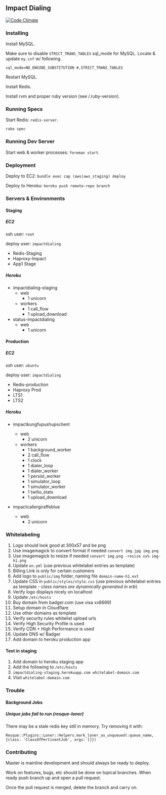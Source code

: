## Impact Dialing

[![Code Climate](https://codeclimate.com/repos/521ce4f7c7f3a323041654cc/badges/94d7e824870b5f23e781/gpa.png)](https://codeclimate.com/repos/521ce4f7c7f3a323041654cc/feed)

### Installing

Install MySQL.

Make sure to disable `STRICT_TRANS_TABLES` sql_mode for MySQL. Locate & update `my.cnf` w/ following.

```
sql_mode=NO_ENGINE_SUBSTITUTION #,STRICT_TRANS_TABLES
```

Restart MySQL.

Install Redis.

Install rvm and proper ruby version (see /.ruby-version).

### Running Specs

Start Redis: `redis-server`.

`rake spec`

### Running Dev Server

Start web & worker processes: `foreman start`.

### Deployment

Deploy to EC2: `bundle exec cap (aws|aws_staging) deploy`

Deploy to Heroku: `heroku push remote-repo branch`

### Servers & Environments

#### Staging

##### EC2

ssh user: `root`

deploy user: `impactdialing`

- Redis-Staging
- Haproxy-Impact
- App1 Stage

##### Heroku

- impactdialing-staging
  - web
      - 1 unicorn
  - workers
      - 1 call\_flow
      - 1 upload\_download
- status-impactdialing
  - web
      - 1 unicorn

#### Production

##### EC2

ssh user: `ubuntu`

deploy user: `impactdialing`

- Redis-production
- Haproxy Prod
- LTS1
- LTS2

##### Heroku

- impactkungfupushupsclient
  - web
      - 2 unicorn
  - workers
      - 1 background\_worker
      - 2 call\_flow
      - 1 clock
      - 1 dialer\_loop
      - 1 dialer\_worker
      - 1 persist\_worker
      - 1 simulator\_loop
      - 1 simulator\_worker
      - 1 twilio\_stats
      - 1 upload\_download

- impactcallergiraffeblue
  - web
    - 2 unicorn

### Whitelabeling

1. Logo should look good at 300x57 and be png
  1. Use imagemagick to convert format if needed `convert img.jpg img.png`
  1. Use imagemagick to resize if needed `convert img.png -resize xx% img-h1.png`
1. Update `en.yml` (use previous whitelabel entries as template)
  1. Billing Link is only for certain customers
1. Add logo to `public/img` folder, naming file `domain-name-h1.ext`
1. Update CSS in `public/styles/style.css` (use previous whitelabel entries as template - *class names are dynamically generated in erb*)
1. Verify logo displays nicely on localhost
  1. Update `/etc/hosts`
1. Buy domain from badger.com (use visa xx8669)
1. Setup domain in Cloudflare
  1. Use other domains as template
  1. Verify security rules whitelist upload urls
  1. Verify High Security Profile is used
  1. Verify CDN + High Performance is used
  1. Update DNS w/ Badger
1. Add domain to heroku production app

#### Test in staging

1. Add domain to heroku staging app
1. Add the following to `/etc/hosts`
  1. `impactdialing-staging.herokuapp.com whitelabel-domain.com`
1. Visit `whitelabel-domain.com`

### Trouble

#### Background Jobs

##### Unique jobs fail to run (resque-loner)

There may be a stale redis key still in memory. Try removing it with:

```
Resque::Plugins::Loner::Helpers.mark_loner_as_unqueued(:queue_name, {class: 'ClassOfPertinentJob', args: []})
```

### Contributing

Master is mainline development and should always be ready to deploy.

Work on features, bugs, etc should be done on topical branches. When ready push branch up and open a pull request.

Once the pull request is merged, delete the branch and carry on.
